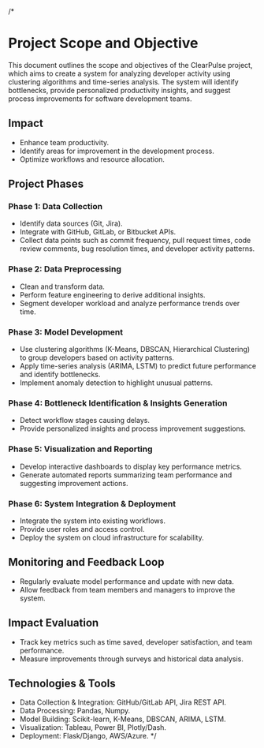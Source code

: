 
/*
# Project Scope and Objective
This document outlines the scope and objectives of the ClearPulse project, which aims to create a system for analyzing developer activity using clustering algorithms and time-series analysis. The system will identify bottlenecks, provide personalized productivity insights, and suggest process improvements for software development teams.

## Impact
- Enhance team productivity.
- Identify areas for improvement in the development process.
- Optimize workflows and resource allocation.

## Project Phases
### Phase 1: Data Collection
- Identify data sources (Git, Jira).
- Integrate with GitHub, GitLab, or Bitbucket APIs.
- Collect data points such as commit frequency, pull request times, code review comments, bug resolution times, and developer activity patterns.

### Phase 2: Data Preprocessing
- Clean and transform data.
- Perform feature engineering to derive additional insights.
- Segment developer workload and analyze performance trends over time.

### Phase 3: Model Development
- Use clustering algorithms (K-Means, DBSCAN, Hierarchical Clustering) to group developers based on activity patterns.
- Apply time-series analysis (ARIMA, LSTM) to predict future performance and identify bottlenecks.
- Implement anomaly detection to highlight unusual patterns.

### Phase 4: Bottleneck Identification & Insights Generation
- Detect workflow stages causing delays.
- Provide personalized insights and process improvement suggestions.

### Phase 5: Visualization and Reporting
- Develop interactive dashboards to display key performance metrics.
- Generate automated reports summarizing team performance and suggesting improvement actions.

### Phase 6: System Integration & Deployment
- Integrate the system into existing workflows.
- Provide user roles and access control.
- Deploy the system on cloud infrastructure for scalability.

## Monitoring and Feedback Loop
- Regularly evaluate model performance and update with new data.
- Allow feedback from team members and managers to improve the system.

## Impact Evaluation
- Track key metrics such as time saved, developer satisfaction, and team performance.
- Measure improvements through surveys and historical data analysis.

## Technologies & Tools
- Data Collection & Integration: GitHub/GitLab API, Jira REST API.
- Data Processing: Pandas, Numpy.
- Model Building: Scikit-learn, K-Means, DBSCAN, ARIMA, LSTM.
- Visualization: Tableau, Power BI, Plotly/Dash.
- Deployment: Flask/Django, AWS/Azure.
*/
